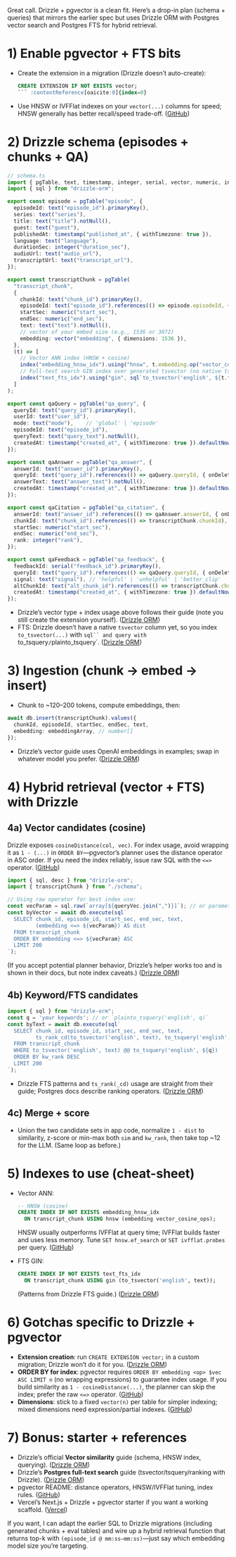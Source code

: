 Great call. Drizzle + pgvector is a clean fit. Here’s a drop-in plan (schema + queries) that mirrors the earlier spec but uses Drizzle ORM with Postgres vector search and Postgres FTS for hybrid retrieval.

# 1) Enable pgvector + FTS bits

* Create the extension in a migration (Drizzle doesn’t auto-create):

  ````sql
  CREATE EXTENSION IF NOT EXISTS vector;
  ``` :contentReference[oaicite:0]{index=0}
  ````
* Use HNSW or IVFFlat indexes on your `vector(...)` columns for speed; HNSW generally has better recall/speed trade-off. ([GitHub][1])

# 2) Drizzle schema (episodes + chunks + QA)

```ts
// schema.ts
import { pgTable, text, timestamp, integer, serial, vector, numeric, index } from "drizzle-orm/pg-core";
import { sql } from "drizzle-orm";

export const episode = pgTable("episode", {
  episodeId: text("episode_id").primaryKey(),
  series: text("series"),
  title: text("title").notNull(),
  guest: text("guest"),
  publishedAt: timestamp("published_at", { withTimezone: true }),
  language: text("language"),
  durationSec: integer("duration_sec"),
  audioUrl: text("audio_url"),
  transcriptUrl: text("transcript_url"),
});

export const transcriptChunk = pgTable(
  "transcript_chunk",
  {
    chunkId: text("chunk_id").primaryKey(),
    episodeId: text("episode_id").references(() => episode.episodeId, { onDelete: "cascade" }),
    startSec: numeric("start_sec"),
    endSec: numeric("end_sec"),
    text: text("text").notNull(),
    // vector of your embed size (e.g., 1536 or 3072)
    embedding: vector("embedding", { dimensions: 1536 }),
  },
  (t) => [
    // Vector ANN index (HNSW + cosine)
    index("embedding_hnsw_idx").using("hnsw", t.embedding.op("vector_cosine_ops")),
    // Full-text search GIN index over generated tsvector (no native tsvector type in Drizzle yet)
    index("text_fts_idx").using("gin", sql`to_tsvector('english', ${t.text})`),
  ]
);

export const qaQuery = pgTable("qa_query", {
  queryId: text("query_id").primaryKey(),
  userId: text("user_id"),
  mode: text("mode"),    // 'global' | 'episode'
  episodeId: text("episode_id"),
  queryText: text("query_text").notNull(),
  createdAt: timestamp("created_at", { withTimezone: true }).defaultNow(),
});

export const qaAnswer = pgTable("qa_answer", {
  answerId: text("answer_id").primaryKey(),
  queryId: text("query_id").references(() => qaQuery.queryId, { onDelete: "cascade" }),
  answerText: text("answer_text").notNull(),
  createdAt: timestamp("created_at", { withTimezone: true }).defaultNow(),
});

export const qaCitation = pgTable("qa_citation", {
  answerId: text("answer_id").references(() => qaAnswer.answerId, { onDelete: "cascade" }),
  chunkId: text("chunk_id").references(() => transcriptChunk.chunkId),
  startSec: numeric("start_sec"),
  endSec: numeric("end_sec"),
  rank: integer("rank"),
});

export const qaFeedback = pgTable("qa_feedback", {
  feedbackId: serial("feedback_id").primaryKey(),
  queryId: text("query_id").references(() => qaQuery.queryId, { onDelete: "cascade" }),
  signal: text("signal"), // 'helpful' | 'unhelpful' | 'better_clip'
  altChunkId: text("alt_chunk_id").references(() => transcriptChunk.chunkId),
  createdAt: timestamp("created_at", { withTimezone: true }).defaultNow(),
});
```

* Drizzle’s vector type + index usage above follows their guide (note you still create the extension yourself). ([Drizzle ORM][2])
* FTS: Drizzle doesn’t have a native `tsvector` column yet, so you index `to_tsvector(...)` with `sql`` and query with `to\_tsquery`/`plainto\_tsquery\`. ([Drizzle ORM][3])

# 3) Ingestion (chunk → embed → insert)

* Chunk to \~120–200 tokens, compute embeddings, then:

```ts
await db.insert(transcriptChunk).values({
  chunkId, episodeId, startSec, endSec, text,
  embedding: embeddingArray, // number[]
});
```

* Drizzle’s vector guide uses OpenAI embeddings in examples; swap in whatever model you prefer. ([Drizzle ORM][2])

# 4) Hybrid retrieval (vector + FTS) with Drizzle

## 4a) Vector candidates (cosine)

Drizzle exposes `cosineDistance(col, vec)`. For index usage, avoid wrapping it as `1 - (...)` in `ORDER BY`—pgvector’s planner uses the distance operator in ASC order. If you need the index reliably, issue raw SQL with the `<=>` operator. ([GitHub][1])

```ts
import { sql, desc } from "drizzle-orm";
import { transcriptChunk } from "./schema";

// Using raw operator for best index use:
const vecParam = sql.raw(`array[${queryVec.join(",")}]`); // or parameterize properly
const byVector = await db.execute(sql`
  SELECT chunk_id, episode_id, start_sec, end_sec, text,
         (embedding <=> ${vecParam}) AS dist
  FROM transcript_chunk
  ORDER BY embedding <=> ${vecParam} ASC
  LIMIT 200
`);
```

(If you accept potential planner behavior, Drizzle’s helper works too and is shown in their docs, but note index caveats.) ([Drizzle ORM][2])

## 4b) Keyword/FTS candidates

```ts
import { sql } from "drizzle-orm";
const q = 'your keywords'; // or `plainto_tsquery('english', q)`
const byText = await db.execute(sql`
  SELECT chunk_id, episode_id, start_sec, end_sec, text,
         ts_rank_cd(to_tsvector('english', text), to_tsquery('english', ${q})) AS kw_rank
  FROM transcript_chunk
  WHERE to_tsvector('english', text) @@ to_tsquery('english', ${q})
  ORDER BY kw_rank DESC
  LIMIT 200
`);
```

* Drizzle FTS patterns and `ts_rank(_cd)` usage are straight from their guide; Postgres docs describe ranking operators. ([Drizzle ORM][3])

## 4c) Merge + score

* Union the two candidate sets in app code, normalize `1 - dist` to similarity, z-score or min-max both `sim` and `kw_rank`, then take top \~12 for the LLM. (Same loop as before.)

# 5) Indexes to use (cheat-sheet)

* Vector ANN:

  ```sql
  -- HNSW (cosine)
  CREATE INDEX IF NOT EXISTS embedding_hnsw_idx
    ON transcript_chunk USING hnsw (embedding vector_cosine_ops);
  ```

  HNSW usually outperforms IVFFlat at query time; IVFFlat builds faster and uses less memory. Tune `SET hnsw.ef_search` or `SET ivfflat.probes` per query. ([GitHub][1])
* FTS GIN:

  ```sql
  CREATE INDEX IF NOT EXISTS text_fts_idx
    ON transcript_chunk USING gin (to_tsvector('english', text));
  ```

  (Patterns from Drizzle FTS guide.) ([Drizzle ORM][3])

# 6) Gotchas specific to Drizzle + pgvector

* **Extension creation**: run `CREATE EXTENSION vector;` in a custom migration; Drizzle won’t do it for you. ([Drizzle ORM][2])
* **ORDER BY for index**: pgvector requires `ORDER BY embedding <op> $vec ASC LIMIT n` (no wrapping expressions) to guarantee index usage. If you build similarity as `1 - cosineDistance(...)`, the planner can skip the index; prefer the raw `<=>` operator. ([GitHub][1])
* **Dimensions**: stick to a fixed `vector(n)` per table for simpler indexing; mixed dimensions need expression/partial indexes. ([GitHub][1])

# 7) Bonus: starter + references

* Drizzle’s official **Vector similarity** guide (schema, HNSW index, querying). ([Drizzle ORM][2])
* Drizzle’s **Postgres full-text search** guide (tsvector/tsquery/ranking with Drizzle). ([Drizzle ORM][3])
* pgvector README: distance operators, HNSW/IVFFlat tuning, index rules. ([GitHub][1])
* Vercel’s Next.js + Drizzle + pgvector starter if you want a working scaffold. ([Vercel][4])

If you want, I can adapt the earlier SQL to Drizzle migrations (including generated chunks + eval tables) and wire up a hybrid retrieval function that returns top-k with `(episode_id @ mm:ss–mm:ss)`—just say which embedding model size you’re targeting.

[1]: https://github.com/pgvector/pgvector "GitHub - pgvector/pgvector: Open-source vector similarity search for Postgres"
[2]: https://orm.drizzle.team/docs/guides/vector-similarity-search "Drizzle ORM - Vector similarity search with pgvector extension"
[3]: https://orm.drizzle.team/docs/guides/postgresql-full-text-search "Drizzle ORM - PostgreSQL full-text search"
[4]: https://vercel.com/templates/next.js/postgres-pgvector?utm_source=chatgpt.com "Vercel Postgres pgvector Starter"
